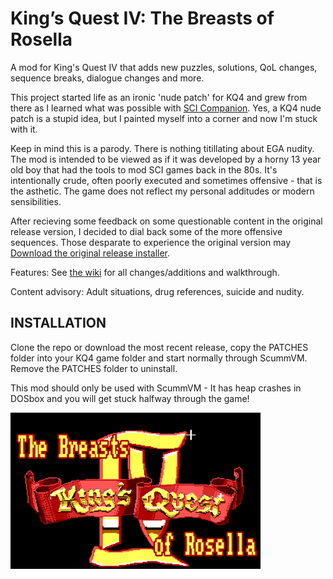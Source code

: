 # King’s Quest IV: The Breasts of Rosella

A mod for King's Quest IV that adds new puzzles, solutions, QoL changes, sequence breaks, dialogue changes and more.

This project started life as an ironic 'nude patch' for KQ4 and grew from there as I learned what was possible with <a href="http://scicompanion.com">SCI Companion</a>. Yes, a KQ4 nude patch is a stupid idea, but I painted myself into a corner and now I'm stuck with it. 

Keep in mind this is a parody. There is nothing titillating about EGA nudity. The mod is intended to be viewed as if it was developed by a horny 13 year old boy that had the tools to mod SCI games back in the 80s. It's intentionally crude, often poorly executed and sometimes offensive - that is the asthetic. The game does not reflect my personal additudes or modern sensibilities. 

After recieving some feedback on some questionable content in the original release version, I decided to dial back some of the more offensive sequences. Those desparate to experience the original version may <a href="https://github.com/Doomlazer/KQIV-TBoR/releases/download/v1.0/KQ4-TBoR-Patcher.exe">Download the original release installer</a>. 

Features: See <a href="https://github.com/Doomlazer/KQIV-TBoR/wiki">the wiki</a> for all changes/additions and walkthrough.

Content advisory: Adult situations, drug references, suicide and nudity.

## INSTALLATION

Clone the repo or download the most recent release, copy the PATCHES folder into your KQ4 game folder and start normally through ScummVM. Remove the PATCHES folder to uninstall.

This mod should only be used with ScummVM - It has heap crashes in DOSbox and you will get stuck halfway through the game!

<img src="TitleCard.png" alt="The Breasts of Rosella intro screen" width="400">
